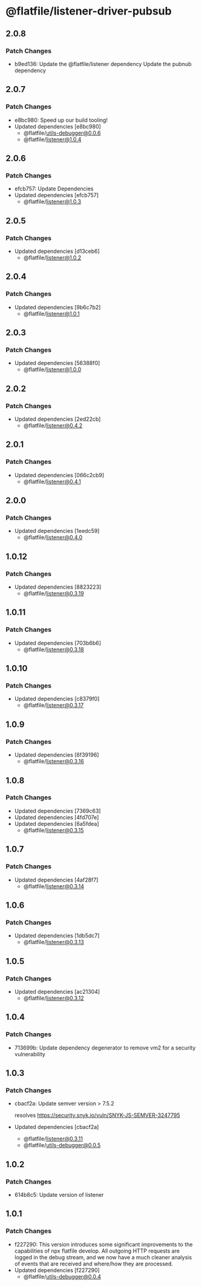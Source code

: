 # @flatfile/listener-driver-pubsub

## 2.0.8

### Patch Changes

- b9ed136: Update the @flatfile/listener dependency
  Update the pubnub dependency

## 2.0.7

### Patch Changes

- e8bc980: Speed up our build tooling!
- Updated dependencies [e8bc980]
  - @flatfile/utils-debugger@0.0.6
  - @flatfile/listener@1.0.4

## 2.0.6

### Patch Changes

- efcb757: Update Dependencies
- Updated dependencies [efcb757]
  - @flatfile/listener@1.0.3

## 2.0.5

### Patch Changes

- Updated dependencies [d13ceb6]
  - @flatfile/listener@1.0.2

## 2.0.4

### Patch Changes

- Updated dependencies [9b6c7b2]
  - @flatfile/listener@1.0.1

## 2.0.3

### Patch Changes

- Updated dependencies [56388f0]
  - @flatfile/listener@1.0.0

## 2.0.2

### Patch Changes

- Updated dependencies [2ed22cb]
  - @flatfile/listener@0.4.2

## 2.0.1

### Patch Changes

- Updated dependencies [066c2cb9]
  - @flatfile/listener@0.4.1

## 2.0.0

### Patch Changes

- Updated dependencies [1eedc59]
  - @flatfile/listener@0.4.0

## 1.0.12

### Patch Changes

- Updated dependencies [8823223]
  - @flatfile/listener@0.3.19

## 1.0.11

### Patch Changes

- Updated dependencies [703b6b6]
  - @flatfile/listener@0.3.18

## 1.0.10

### Patch Changes

- Updated dependencies [c8379f0]
  - @flatfile/listener@0.3.17

## 1.0.9

### Patch Changes

- Updated dependencies [6f39196]
  - @flatfile/listener@0.3.16

## 1.0.8

### Patch Changes

- Updated dependencies [7369c63]
- Updated dependencies [4fd707e]
- Updated dependencies [6a5fdea]
  - @flatfile/listener@0.3.15

## 1.0.7

### Patch Changes

- Updated dependencies [4af28f7]
  - @flatfile/listener@0.3.14

## 1.0.6

### Patch Changes

- Updated dependencies [1db5dc7]
  - @flatfile/listener@0.3.13

## 1.0.5

### Patch Changes

- Updated dependencies [ac21304]
  - @flatfile/listener@0.3.12

## 1.0.4

### Patch Changes

- 713699b: Update dependency degenerator to remove vm2 for a security vulnerability

## 1.0.3

### Patch Changes

- cbacf2a: Update semver version > 7.5.2

  resolves https://security.snyk.io/vuln/SNYK-JS-SEMVER-3247795

- Updated dependencies [cbacf2a]
  - @flatfile/listener@0.3.11
  - @flatfile/utils-debugger@0.0.5

## 1.0.2

### Patch Changes

- 614b8c5: Update version of listener

## 1.0.1

### Patch Changes

- f227290: This version introduces some significant improvements to the capabilities of npx flatfile develop. All outgoing HTTP requests are logged in the debug stream, and we now have a much cleaner analysis of events that are received and where/how they are processed.
- Updated dependencies [f227290]
  - @flatfile/utils-debugger@0.0.4
